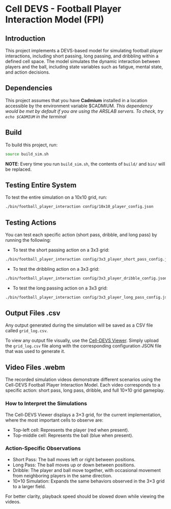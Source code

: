 # Cell DEVS - Football Player Interaction Model (FPI)

## Introduction

This project implements a DEVS-based model for simulating football player interactions, including short passing, long passing, and dribbling within a defined cell space. The model simulates the dynamic interaction between players and the ball, including state variables such as fatigue, mental state, and action decisions.

## Dependencies

This project assumes that you have **Cadmium** installed in a location accessible by the environment variable $CADMIUM.
_This dependency would be met by default if you are using the ARSLAB servers. To check, try `echo $CADMIUM` in the terminal_

## Build

To build this project, run:

```sh
source build_sim.sh
```

**NOTE**: Every time you run `build_sim.sh`, the contents of `build/` and `bin/` will be replaced.

## Testing Entire System

To test the entire simulation on a 10x10 grid, run:

```sh
./bin/football_player_interaction config/10x10_player_config.json
```

## Testing Actions

You can test each specific action (short pass, dribble, and long pass) by running the following:

- To test the short passing action on a 3x3 grid:

```sh
./bin/football_player_interaction config/3x3_player_short_pass_config.json
```

- To test the dribbling action on a 3x3 grid:

```sh
./bin/football_player_interaction config/3x3_player_dribble_config.json
```

- To test the long passing action on a 3x3 grid:

```sh
./bin/football_player_interaction config/3x3_player_long_pass_config.json
```

## Output Files .csv

Any output generated during the simulation will be saved as a CSV file called `grid_log.csv`.

To view any output file visually, use the [Cell-DEVS Viewer](https://devssim.carleton.ca/cell-devs-viewer/). Simply upload the `grid_log.csv` file along with the corresponding configuration JSON file that was used to generate it.

## Video Files .webm

The recorded simulation videos demonstrate different scenarios using the Cell-DEVS Football Player Interaction Model. Each video corresponds to a specific action: short pass, long pass, dribble, and full 10×10 grid gameplay.

### How to Interpret the Simulations

The Cell-DEVS Viewer displays a 3×3 grid, for the current implementation, where the most important cells to observe are:

- Top-left cell: Represents the player (red when present).
- Top-middle cell: Represents the ball (blue when present).

### Action-Specific Observations

- Short Pass: The ball moves left or right between positions.
- Long Pass: The ball moves up or down between positions.
- Dribble: The player and ball move together, with occasional movement from neighboring players in the same direction.
- 10×10 Simulation: Expands the same behaviors observed in the 3×3 grid to a larger field.

For better clarity, playback speed should be slowed down while viewing the videos.
